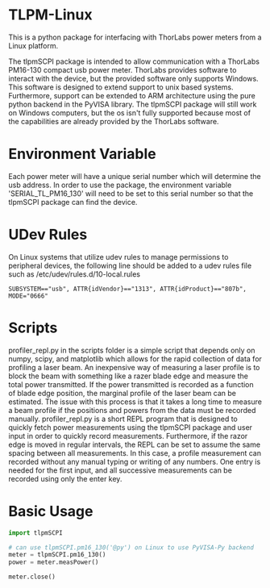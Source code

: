 # TLPM-Linux
This is a python package for interfacing with ThorLabs power meters from a Linux platform.

The tlpmSCPI package is intended to allow communication with a ThorLabs PM16-130 compact usb power meter. ThorLabs provides software to interact with the device, but the provided software only supports Windows. This software is designed to extend support to unix based systems. Furthermore, support can be extended to ARM architecture using the pure python backend in the PyVISA library. The tlpmSCPI package will still work on Windows computers, but the os isn't fully supported because most of the capabilities are already provided by the ThorLabs software.

# Environment Variable
Each power meter will have a unique serial number which will determine the usb address. In order to use the package, the environment variable 'SERIAL_TL_PM16_130' will need to be set to this serial number so that the tlpmSCPI package can find the device.

# UDev Rules
On Linux systems that utilize udev rules to manage permissions to peripheral devices, the following line should be added to a udev rules file such as /etc/udev/rules.d/10-local.rules
```
SUBSYSTEM=="usb", ATTR{idVendor}=="1313", ATTR{idProduct}=="807b", MODE="0666"
```

# Scripts
profiler_repl.py in the scripts folder is a simple script that depends only on numpy, scipy, and matplotlib which allows for the rapid collection of data for profiling a laser beam. An inexpensive way of measuring a laser profile is to block the beam with something like a razer blade edge and measure the total power transmitted. If the power transmitted is recorded as a function of blade edge position, the marginal profile of the laser beam can be estimated. The issue with this process is that it takes a long time to measure a beam profile if the positions and powers from the data must be recorded manually. profiler_repl.py is a short REPL program that is designed to quickly fetch power measurements using the tlpmSCPI package and user input in order to quickly record measurements. Furthermore, if the razor edge is moved in regular intervals, the REPL can be set to assume the same spacing between all measurements. In this case, a profile measurement can recorded without any manual typing or writing of any numbers. One entry is needed for the first input, and all successive measurements can be recorded using only the enter key.

# Basic Usage
```python
import tlpmSCPI

# can use tlpmSCPI.pm16_130('@py') on Linux to use PyVISA-Py backend
meter = tlpmSCPI.pm16_130()
power = meter.measPower()

meter.close()
```
